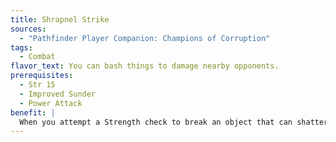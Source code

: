 ```yaml
---
title: Shrapnel Strike
sources:
  - "Pathfinder Player Companion: Champions of Corruption"
tags:
  - Combat
flavor_text: You can bash things to damage nearby opponents.
prerequisites:
  - Str 15
  - Improved Sunder
  - Power Attack
benefit: |
  When you attempt a Strength check to break an object that can shatter (nothing made of paper, cloth, leather, or other soft, pliable material), you gain a bonus on the Strength check equal to your base attack bonus. If you surpass the object's break DC, you can send shards of its material flying out in all directions, dealing an amount of piercing, slashing, and bludgeoning damage equal to 1d4 plus 1 point per point of the object's hardness to all creatures within 10 feet of the object, including yourself. A successful Reflex save (DC = 10 + 1/2 your Hit Dice + your Strength modifier) halves the damage.
---
```


